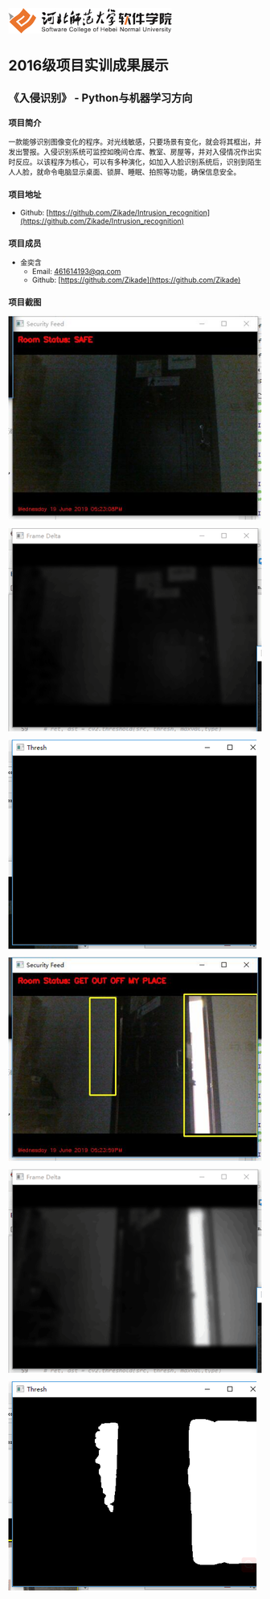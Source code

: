 <img src="../../../image/logo.png"  height="50" />

# 2016级项目实训成果展示 

## 《入侵识别》 - Python与机器学习方向

### 项目简介

一款能够识别图像变化的程序。对光线敏感，只要场景有变化，就会将其框出，并发出警报。入侵识别系统可监控如晚间仓库、教室、房屋等，并对入侵情况作出实时反应。以该程序为核心，可以有多种演化，如加入人脸识别系统后，识别到陌生人人脸，就命令电脑显示桌面、锁屏、睡眠、拍照等功能，确保信息安全。

### 项目地址

- Github: [https://github.com/Zikade/Intrusion_recognition](https://github.com/Zikade/Intrusion_recognition)

### 项目成员

- 金奕含
  - Email: [461614193@qq.com](mailto:461614193@qq.com)
  - Github: [https://github.com/Zikade](https://github.com/Zikade)

### 项目截图

<p>
    <img src="./image/安全状态-实景.jpg"
</p>

<p>
    <img src="./image/安全状态-HSV空间.png"
</p>



<p>
    <img src="./image/安全状态-二值化.png"
</p>

<p>
    <img src="./image/入侵状态-实景.jpg"
</p>
<p>
    <img src="./image/入侵状态-HSV空间.png"
</p>

<p>
    <img src="./image/入侵状态-二值化.png"
</p>